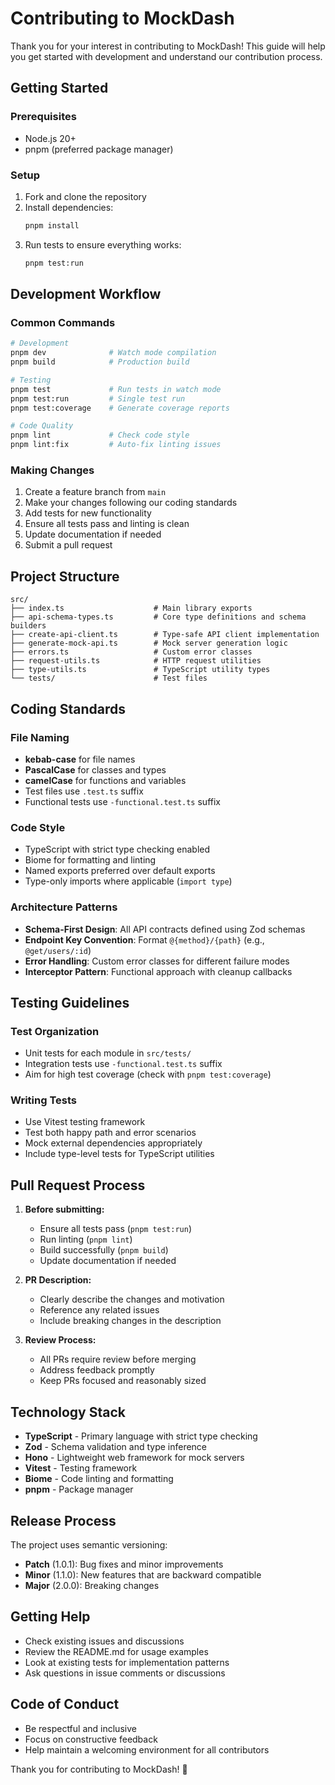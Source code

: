# Contributing to MockDash

Thank you for your interest in contributing to MockDash! This guide will help you get started with development and understand our contribution process.

## Getting Started

### Prerequisites

- Node.js 20+
- pnpm (preferred package manager)

### Setup

1. Fork and clone the repository
2. Install dependencies:
   ```bash
   pnpm install
   ```
3. Run tests to ensure everything works:
   ```bash
   pnpm test:run
   ```

## Development Workflow

### Common Commands

```bash
# Development
pnpm dev              # Watch mode compilation
pnpm build            # Production build

# Testing
pnpm test             # Run tests in watch mode
pnpm test:run         # Single test run
pnpm test:coverage    # Generate coverage reports

# Code Quality
pnpm lint             # Check code style
pnpm lint:fix         # Auto-fix linting issues
```

### Making Changes

1. Create a feature branch from `main`
2. Make your changes following our coding standards
3. Add tests for new functionality
4. Ensure all tests pass and linting is clean
5. Update documentation if needed
6. Submit a pull request

## Project Structure

```
src/
├── index.ts                    # Main library exports
├── api-schema-types.ts         # Core type definitions and schema builders
├── create-api-client.ts        # Type-safe API client implementation
├── generate-mock-api.ts        # Mock server generation logic
├── errors.ts                   # Custom error classes
├── request-utils.ts            # HTTP request utilities
├── type-utils.ts               # TypeScript utility types
└── tests/                      # Test files
```

## Coding Standards

### File Naming

- **kebab-case** for file names
- **PascalCase** for classes and types
- **camelCase** for functions and variables
- Test files use `.test.ts` suffix
- Functional tests use `-functional.test.ts` suffix

### Code Style

- TypeScript with strict type checking enabled
- Biome for formatting and linting
- Named exports preferred over default exports
- Type-only imports where applicable (`import type`)

### Architecture Patterns

- **Schema-First Design**: All API contracts defined using Zod schemas
- **Endpoint Key Convention**: Format `@{method}/{path}` (e.g., `@get/users/:id`)
- **Error Handling**: Custom error classes for different failure modes
- **Interceptor Pattern**: Functional approach with cleanup callbacks

## Testing Guidelines

### Test Organization

- Unit tests for each module in `src/tests/`
- Integration tests use `-functional.test.ts` suffix
- Aim for high test coverage (check with `pnpm test:coverage`)

### Writing Tests

- Use Vitest testing framework
- Test both happy path and error scenarios
- Mock external dependencies appropriately
- Include type-level tests for TypeScript utilities

## Pull Request Process

1. **Before submitting:**
   - Ensure all tests pass (`pnpm test:run`)
   - Run linting (`pnpm lint`)
   - Build successfully (`pnpm build`)
   - Update documentation if needed

2. **PR Description:**
   - Clearly describe the changes and motivation
   - Reference any related issues
   - Include breaking changes in the description

3. **Review Process:**
   - All PRs require review before merging
   - Address feedback promptly
   - Keep PRs focused and reasonably sized

## Technology Stack

- **TypeScript** - Primary language with strict type checking
- **Zod** - Schema validation and type inference
- **Hono** - Lightweight web framework for mock servers
- **Vitest** - Testing framework
- **Biome** - Code linting and formatting
- **pnpm** - Package manager

## Release Process

The project uses semantic versioning:

- **Patch** (1.0.1): Bug fixes and minor improvements
- **Minor** (1.1.0): New features that are backward compatible
- **Major** (2.0.0): Breaking changes

## Getting Help

- Check existing issues and discussions
- Review the README.md for usage examples
- Look at existing tests for implementation patterns
- Ask questions in issue comments or discussions

## Code of Conduct

- Be respectful and inclusive
- Focus on constructive feedback
- Help maintain a welcoming environment for all contributors

Thank you for contributing to MockDash! 🚀
